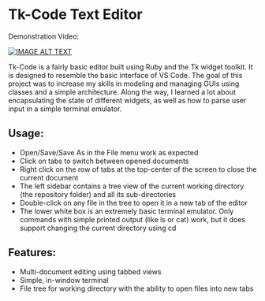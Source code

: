 # Tk-Code Text Editor

Demonstration Video:

[![IMAGE ALT TEXT](http://img.youtube.com/vi/7E6L7qqxqCs/0.jpg)](http://www.youtube.com/watch?v=7E6L7qqxqCs "Video Title")

Tk-Code is a fairly basic editor built using Ruby and the Tk widget toolkit. It is designed to resemble the basic interface of VS Code. The goal of this project was to increase my skills in modeling and managing GUIs using classes and a simple architecture. Along the way, I learned a lot about encapsulating the state of different widgets, as well as how to parse user input in a simple terminal emulator.

## Usage:
- Open/Save/Save As in the File menu work as expected
- Click on tabs to switch between opened documents
- Right click on the row of tabs at the top-center of the screen to close the current document
- The left sidebar contains a tree view of the current working directory (the repository folder) and all its sub-directories
- Double-click on any file in the tree to open it in a new tab of the editor
- The lower white box is an extremely basic terminal emulator. Only commands with simple printed output (like ls or cat) work, but it does support changing the current directory using cd

## Features:
- Multi-document editing using tabbed views
- Simple, in-window terminal
- File tree for working directory with the ability to open files into new tabs
